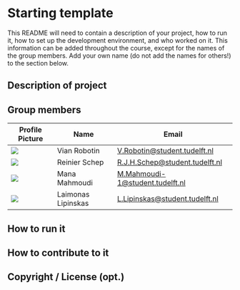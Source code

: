 # Starting template

This README will need to contain a description of your project, how to run it, how to set up the development environment, and who worked on it.
This information can be added throughout the course, except for the names of the group members.
Add your own name (do not add the names for others!) to the section below.

## Description of project

## Group members

| Profile Picture | Name | Email |
|---|---|---|
| ![](https://eu.ui-avatars.com/api/?name=OOPP&length=4&size=50&color=DDD&background=777&font-size=0.325) | Vian Robotin | V.Robotin@student.tudelft.nl |
| ![](https://secure.gravatar.com/avatar/6f9749b354d325c57c85b6c97ffb1384?s=800&d=identicon&length=4&size=50) | Reinier Schep | R.J.H.Schep@student.tudelft.nl |
| ![](https://secure.gravatar.com/avatar/ab806692677aacd979553d1a9142ed4d?s=800&d=identicon&length=4&size=50) | Mana Mahmoudi | M.Mahmoudi-1@student.tudelft.nl |
| ![](https://secure.gravatar.com/avatar/7a88d88d5709b14830d314f2e4a1565f?s=800&d=identicon&length=4&size=50) | Laimonas Lipinskas | L.Lipinskas@student.tudelft.nl |


<!-- Instructions (remove once assignment has been completed -->
<!-- - Add (only!) your own name to the table above (use Markdown formatting) -->
<!-- - Mention your *student* email address -->
<!-- - Preferably add a recognizable photo, otherwise add your GitLab photo -->
<!-- - (please make sure the photos have the same size) --> 

## How to run it

## How to contribute to it

## Copyright / License (opt.)

